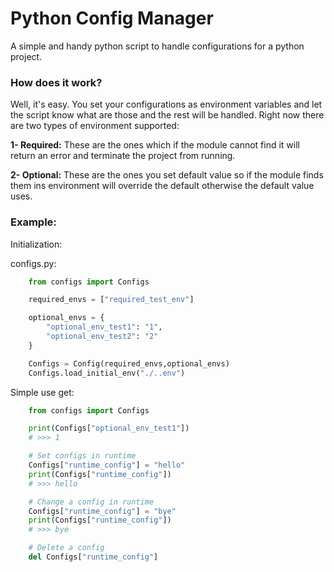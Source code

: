 
# Python Config Manager 

A simple and handy python script to handle configurations for a python project.

### How does it work?
Well, it's easy. You set your configurations as environment variables and let the script know what are those and the rest will be handled. 
Right now there are two types of environment supported: 

**1- Required:**
    These are the ones which if the module cannot find it will return an error and terminate the project from running.

**2- Optional:**
    These are the ones you set default value so if the module finds them ins environment will override the default otherwise the default value uses.

### Example: 

Initialization:

configs.py:
```python
    from configs import Configs

    required_envs = ["required_test_env"]

    optional_envs = {
        "optional_env_test1": "1",
        "optional_env_test2": "2"
    }

    Configs = Config(required_envs,optional_envs)
    Configs.load_initial_env("./..env")
```

Simple use get:

```python
    from configs import Configs    

    print(Configs["optional_env_test1"])
    # >>> 1

    # Set configs in runtime
    Configs["runtime_config"] = "hello"
    print(Configs["runtime_config"])
    # >>> hello

    # Change a config in runtime
    Configs["runtime_config"] = "bye"
    print(Configs["runtime_config"])
    # >>> bye

    # Delete a config
    del Configs["runtime_config"]
```


